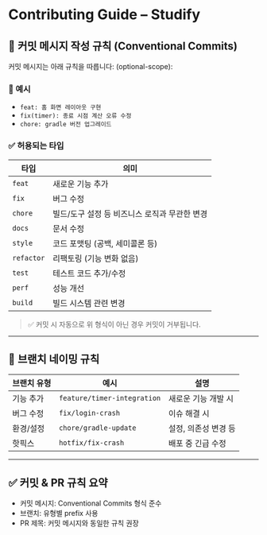 # Contributing Guide – Studify

## 🧾 커밋 메시지 작성 규칙 (Conventional Commits)

커밋 메시지는 아래 규칙을 따릅니다:
<type>(optional-scope): <message>

### 🎯 예시

- `feat: 홈 화면 레이아웃 구현`
- `fix(timer): 종료 시점 계산 오류 수정`
- `chore: gradle 버전 업그레이드`

### ✅ 허용되는 타입

| 타입         | 의미                         |
|------------|----------------------------|
| `feat`     | 새로운 기능 추가                  |
| `fix`      | 버그 수정                      |
| `chore`    | 빌드/도구 설정 등 비즈니스 로직과 무관한 변경 |
| `docs`     | 문서 수정                      |
| `style`    | 코드 포맷팅 (공백, 세미콜론 등)        |
| `refactor` | 리팩토링 (기능 변화 없음)            |
| `test`     | 테스트 코드 추가/수정               |
| `perf`     | 성능 개선                      |
| `build`    | 빌드 시스템 관련 변경               |

> ✅ 커밋 시 자동으로 위 형식이 아닌 경우 커밋이 거부됩니다.

---

## 🌱 브랜치 네이밍 규칙

| 브랜치 유형 | 예시                          | 설명           |
|--------|-----------------------------|--------------|
| 기능 추가  | `feature/timer-integration` | 새로운 기능 개발 시  |
| 버그 수정  | `fix/login-crash`           | 이슈 해결 시      |
| 환경/설정  | `chore/gradle-update`       | 설정, 의존성 변경 등 |
| 핫픽스    | `hotfix/fix-crash`          | 배포 중 긴급 수정   |

---

## ✅ 커밋 & PR 규칙 요약

- 커밋 메시지: Conventional Commits 형식 준수
- 브랜치: 유형별 prefix 사용
- PR 제목: 커밋 메시지와 동일한 규칙 권장